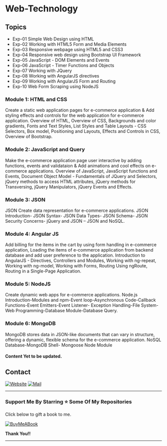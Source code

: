 # Web-Technology

## Topics 

- Exp-01 Simple Web Design using HTML
- Exp-02 Working with HTML5 Form and Media Elements
- Exp-03 Responsive webpage using HTML5 and CSS3
- Exp-04 Responsive web design using Bootstrap UI Framework
- Exp-05 JavaScript - DOM Elements and Events 
- Exp-06 JavaScript - Timer Functions and Objects 
- Exp-07 Working with JQuery 
- Exp-08 Working with AngularJS directives 
- Exp-09 Working with AngularJS Form and Routing 
- Exp-10 Web Form Scraping using NodeJS


### Module 1: HTML and CSS 

Create a static web application pages for e-commerce application & Add styling effects and controls for the web application for e-commerce application. Overview of HTML, Overview of CSS, Backgrounds and color gradients, Fonts and Text Styles, List Styles and Table Layouts - CSS Selectors, Box model, Positioning and Layouts, Effects and Controls in CSS, Overview of Bootstrap. 

### Module 2: JavaScript and Query 

Make the e-commerce application page user interactive by adding functions, events and validataion &  Add animations and cool effects on e-commerce applications. Overview of JavaScript, JavaScript functions and Events, Document Object Model - Fundamentals of JQuery and Selectors, jQuery methods to access HTML attributes, jQuery methods for Transversing, jQuery Manipulators, jQuery Events and Effects. 

### Module 3: JSON 

JSON Create data representation for e-commerce applications. JSON
Introduction- JSON Syntax- JSON Data Types- JSON Schema- JSON Security Concerns-
jQuery and JSON – JSON and NoSQL.

### Module 4: Angular JS

Add billing for the items in the cart by using form handling in e-commerce application,
Loading the items of e-commerce application from backend database and add user preference
to the application. Introduction to AngularJS - Directives, Controllers and Modules, Working
with ng-repeat, Working with ng-model, Working with Forms, Routing Using ngRoute,
Routing in a Single-Page Application.

### Module 5: NodeJS

Create dynamic web apps for e-commerce applications. Node.js Introduction-Modules and
npm-Event loop-Asynchronous Code-Callback Functions-Event Emitters-Event Listener-
Exception Handling-File System-Web Programming-Database Module-Database Query.

### Module 6: MongoDB

MongoDB stores data in JSON-like documents that can vary in structure, offering a dynamic,
flexible schema for the e-commerce application. NoSQL Database-MongoDB Shell-
Mongoose Node Module

#### Content Yet to be updated.

## Contact

[![Website](https://img.shields.io/badge/website-000000?style=for-the-badge&logo=About.me&logoColor=white)](https://rubangino.in/)
[![Mail](https://img.shields.io/badge/Gmail-D14836?style=for-the-badge&logo=gmail&logoColor=white)](mailto:info@rubangino.in)


<hr/>

### Support Me By Starring ⭐ Some Of My Repositories

Click below to gift a book to me.

[![BuyMeABook](https://img.shields.io/badge/Buy%20Me%20a%20Book-ffdd00?style=for-the-badge&logo=buy-me-a-book&logoColor=black)
](https://bit.ly/3M5jxLd)

**Thank You!!**

<hr/>
